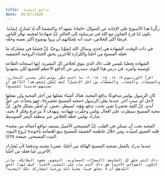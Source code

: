 ```yaml
---
title:  بدافع المحبة
date:  02/07/2020
---
```


ركَّزنا هذا الأسبوع على الإجابة عن السؤال: «لماذا نشهد؟» واكتشفنا أنَّه إذ نُشارك إيماننا، يكون لنا فرح التعاون مع الله في مرسليته إلى العالم. إنَّ شهادتنا لمحبته توفِّر للناس فرصًا أكثر للخلاص، حيث أنه بإمكانهم أن يروا بوضوح أكثر نعمته وحقِّه.

في ذات الوقت، الشهادة هي إحدى وسائل الله لنموِّنا روحيًا. إنَّ فشلنا في مشاركة ما فعله المسيح مِن أجلنا والكرازة للآخرين يخنق الحياة الروحية الحقيقية.

الشهادة تجعلنا نلمس قلب ذاك الذي يتوق لخلاص كل البشرية. إنها استجابة الطاعة لوصيته وأمره. في درس هذا اليوم، سندرس عن الدافع الأعظم للجميع لكي يشهدوا.

`اقرأ ٢كورنثوس ٥: ١٤، ١٥، ١٨-٢٠. ما الذي حفَّز بولس لكي يختبر التجارب، والضيقات، والصعاب، والمشقَّات مِن أجل الإنجيل؟ كيف يُمْكِن لِنَفس هذا الدَّافِع أن يستنهض خدمتنا للمسيح؟`

كان الرسول بولس مدفوعًا بدافِع المحبة. هناك أشياء تفعلها مِن أجل المحبة ولن تفعلها لأجل أي سببٍ آخر. عندما يعلن الرسول «محبة المسيح تحصرنا»، فهو يتحدَّث عن حقٍّ أبدي. إنَّ كلمة تحصرنا تعني تحث، تدفع بقوّة، تُسيطر، تحض، أو تُحفِّز بشكل فائق’. إنَّ محبة المسيح سيطرت على أفعال بولس وحفَّزت شهادته. وبهدف لا يتزعزع وفكر لا يحيد، شارك بولس خطَّة الخلاص عبر منطقة البحر المتوسط.

«المحبة يجب أن تسكن في القلب. إنَّ المسيحي الأصيل يستمد دوافع أعماله من محبة قلبه العميق لسيِّده. ومن خلال عاطفته العميقة للمسيح ينبع اهتمامه بإخوته» (روح النبوة، البيت المسيحي، صفحة ٤٢٥).

عندما ندرك بالفعل تضحية المسيح الهائلة مِن أجلنا، تغمرنا محبته وتدفعنا لأن نُشارك الآخرين لما فعله من أجلنا.

`ذاك الذي خلق كل الخليقة (المجرَّات السماوية، النجوم، حشود الملائكة، سائر الكون، العوالم الأخرى) هو ذاك الذي مات على الصليب لأجلنا. كيف لهذا الحق المُدهِش أن لا يخلق فينا محبةً لله ورغبةً لمشاركة تلك المحبة؟`